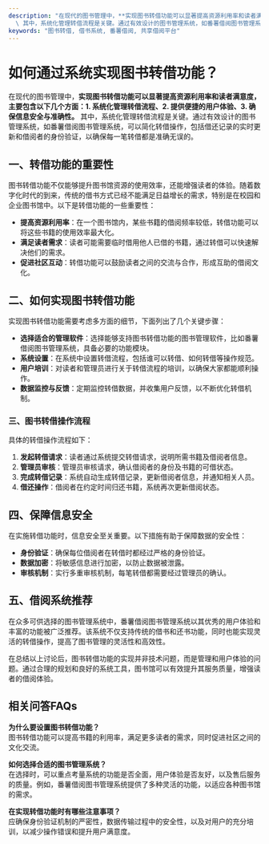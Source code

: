 ```yaml
---
description: "在现代的图书管理中，**实现图书转借功能可以显著提高资源利用率和读者满意度，主要包含以下几个方面：1. 系统化管理转借流程、2. 提供便捷的用户体验、3. 确保信息安全与准确性。**\
  \ 其中，系统化管理转借流程是关键。通过有效设计的图书管理系统，如番薯借阅图书管理系统，可以简化转借操作，包括借还记录的实时更新和借阅者的身份验证，以确保每一笔转借都是准确无误的。"
keywords: "图书转借, 借书系统, 番薯借阅, 共享借阅平台"
---
```

# 如何通过系统实现图书转借功能？

在现代的图书管理中，**实现图书转借功能可以显著提高资源利用率和读者满意度，主要包含以下几个方面：1. 系统化管理转借流程、2. 提供便捷的用户体验、3. 确保信息安全与准确性。** 其中，系统化管理转借流程是关键。通过有效设计的图书管理系统，如番薯借阅图书管理系统，可以简化转借操作，包括借还记录的实时更新和借阅者的身份验证，以确保每一笔转借都是准确无误的。

## 一、转借功能的重要性

图书转借功能不仅能够提升图书馆资源的使用效率，还能增强读者的体验。随着数字化时代的到来，传统的借书方式已经不能满足日益增长的需求，特别是在校园和企业图书馆中。以下是转借功能的一些重要性：

- **提高资源利用率**：在一个图书馆内，某些书籍的借阅频率较低，转借功能可以将这些书籍的使用效率最大化。
- **满足读者需求**：读者可能需要临时借用他人已借的书籍，通过转借可以快速解决他们的需求。
- **促进社区互动**：转借功能可以鼓励读者之间的交流与合作，形成互助的借阅文化。

## 二、如何实现图书转借功能

实现图书转借功能需要考虑多方面的细节，下面列出了几个关键步骤：

- **选择适合的管理软件**：选择能够支持图书转借功能的图书管理软件，比如番薯借阅图书管理系统，具备必要的功能模块。
- **系统设置**：在系统中设置转借流程，包括谁可以转借、如何转借等操作规范。
- **用户培训**：对读者和管理员进行关于转借流程的培训，以确保大家都能顺利操作。
- **数据监控与反馈**：定期监控转借数据，并收集用户反馈，以不断优化转借机制。

### 三、图书转借操作流程

具体的转借操作流程如下：

1. **发起转借请求**：读者通过系统提交转借请求，说明所需书籍及借阅者信息。
2. **管理员审核**：管理员审核请求，确认借阅者的身份及书籍的可借状态。
3. **完成转借记录**：系统自动生成转借记录，更新借阅者信息，并通知相关人员。
4. **借还操作**：借阅者在约定时间归还书籍，系统再次更新借阅状态。

## 四、保障信息安全

在实施转借功能时，信息安全至关重要。以下措施有助于保障数据的安全性：

- **身份验证**：确保每位借阅者在转借时都经过严格的身份验证。
- **数据加密**：将敏感信息进行加密，以防止数据被泄露。
- **审核机制**：实行多重审核机制，每笔转借都需要经过管理员的确认。

## 五、借阅系统推荐

在众多可供选择的图书管理系统中，番薯借阅图书管理系统以其优秀的用户体验和丰富的功能被广泛推荐。该系统不仅支持传统的借书和还书功能，同时也能实现灵活的转借操作，提高了图书管理的灵活性和高效性。

在总结以上讨论后，图书转借功能的实现并非技术问题，而是管理和用户体验的问题。通过合理的规划和良好的系统工具，图书馆可以有效提升其服务质量，增强读者的借阅体验。

## 相关问答FAQs

**为什么要设置图书转借功能？**  
图书转借功能可以提高书籍的利用率，满足更多读者的需求，同时促进社区之间的文化交流。

**如何选择合适的图书管理系统？**  
在选择时，可以重点考量系统的功能是否全面，用户体验是否友好，以及售后服务的质量。例如，番薯借阅图书管理系统提供了多种灵活的功能，以适应各种图书馆的需求。

**在实现转借功能时有哪些注意事项？**  
应确保身份验证机制的严密性，数据传输过程中的安全性，以及对用户的充分培训，以减少操作错误和提升用户满意度。
